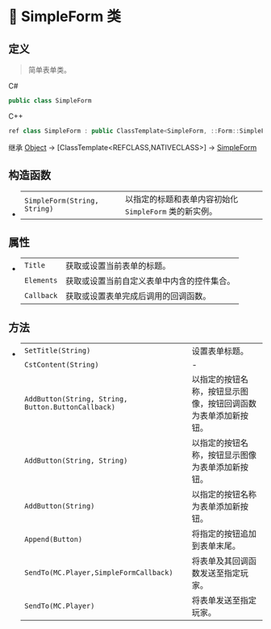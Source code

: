 # 🔖 SimpleForm 类

## 定义

> 简单表单类。

C#
```cs
public class SimpleForm
```
C++
```cpp
ref class SimpleForm : public ClassTemplate<SimpleForm, ::Form::SimpleForm>, public FormImpl
```

继承 [Object](https://docs.microsoft.com/DotNET/api/system.object) → [ClassTemplate<REFCLASS,NATIVECLASS>] → [SimpleForm](SimpleForm)

## 构造函数
- 
    |||
    |-|-|
    |`SimpleForm(String, String)`|以指定的标题和表单内容初始化 `SimpleForm` 类的新实例。|

##  属性
- 
    |||
    |-|-|
    |`Title`|获取或设置当前表单的标题。|
    |`Elements`|获取或设置当前自定义表单中内含的控件集合。|
    |`Callback`|获取或设置表单完成后调用的回调函数。|

##  方法
- 
    |||
    |-|-|
    |`SetTitle(String)`|设置表单标题。|
    |`CstContent(String)`|-|
    |`AddButton(String, String, Button.ButtonCallback)`|以指定的按钮名称，按钮显示图像，按钮回调函数为表单添加新按钮。|
    |`AddButton(String, String)`|以指定的按钮名称，按钮显示图像为表单添加新按钮。|
    |`AddButton(String)`|以指定的按钮名称为表单添加新按钮。|
    |`Append(Button)`|将指定的按钮追加到表单末尾。|
    |`SendTo(MC.Player,SimpleFormCallback)`|将表单及其回调函数发送至指定玩家。|
    |`SendTo(MC.Player)`|将表单发送至指定玩家。|
